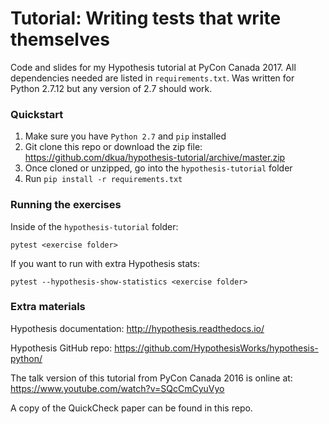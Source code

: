 # Tutorial: Writing tests that write themselves

Code and slides for my Hypothesis tutorial at PyCon Canada 2017.
All dependencies needed are listed in `requirements.txt`.
Was written for Python 2.7.12 but any version of 2.7 should work.

### Quickstart
1. Make sure you have `Python 2.7` and `pip` installed
2. Git clone this repo or download the zip file: https://github.com/dkua/hypothesis-tutorial/archive/master.zip
3. Once cloned or unzipped, go into the `hypothesis-tutorial` folder
4. Run `pip install -r requirements.txt`

### Running the exercises
Inside of the `hypothesis-tutorial` folder:
```
pytest <exercise folder>
```
If you want to run with extra Hypothesis stats:
```
pytest --hypothesis-show-statistics <exercise folder>
```

### Extra materials
Hypothesis documentation: http://hypothesis.readthedocs.io/

Hypothesis GitHub repo: https://github.com/HypothesisWorks/hypothesis-python/

The talk version of this tutorial from PyCon Canada 2016 is online at: https://www.youtube.com/watch?v=SQcCmCyuVyo

A copy of the QuickCheck paper can be found in this repo.

